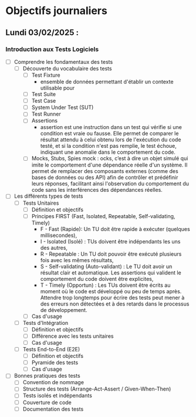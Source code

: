 # Objectifs journaliers

## Lundi 03/02/2025 :

### Introduction aux Tests Logiciels

- [ ] Comprendre les fondamentaux des tests
  - [ ] Découverte du vocabulaire des tests
    - [ ] Test Fixture
      - ensemble de données permettant d'établir un contexte utilisable pour
    - [ ] Test Suite
    - [ ] Test Case
    - [ ] System Under Test (SUT)
    - [ ] Test Runner
    - [ ] Assertions
      - assertion est une instruction dans un test qui vérifie si une condition est vraie ou fausse. Elle permet de comparer le résultat attendu à celui obtenu lors de l'exécution du code testé, et si la condition n'est pas remplie, le test échoue, indiquant une anomalie dans le comportement du code.
    - [ ] Mocks, Stubs, Spies
    mock : ocks, c’est à dire un objet simulé qui imite le comportement d'une dépendance réelle d'un système. Il permet de remplacer des composants externes (comme des bases de données ou des API) afin de contrôler et prédéfinir leurs réponses, facilitant ainsi l'observation du comportement du code sans les interférences des dépendances réelles.<br>

- [ ] Les différents types de tests
  - [ ] Tests Unitaires
    - [ ] Définition et objectifs
    - [ ] Principes FIRST (Fast, Isolated, Repeatable, Self-validating, Timely)
      - F - Fast (Rapide): Un TU doit être rapide à exécuter (quelques millisecondes),
      - I - Isolated (Isolé) : TUs doivent être indépendants les uns des autres,
      - R - Repeatable : Un TU doit pouvoir être exécuté plusieurs fois avec les mêmes résultats,
      - S - Self-validating (Auto-validant) : Le TU doit avoir un résultat clair et automatique. Les assertions qui valident le comportement du code doivent être explicites,
      - T - Timely (Opportun) : Les TUs doivent être écrits au moment où le code est développé ou peu de temps après. Attendre trop longtemps pour écrire des tests peut mener à des erreurs non détectées et à des retards dans le processus de développement.
    - [ ] Cas d'usage
  - [ ] Tests d'Intégration
    - [ ] Définition et objectifs
    - [ ] Différence avec les tests unitaires
    - [ ] Cas d'usage
  - [ ] Tests End-to-End (E2E)
    - [ ] Définition et objectifs
    - [ ] Pyramide des tests
    - [ ] Cas d'usage

- [ ] Bonnes pratiques des tests
  - [ ] Convention de nommage
  - [ ] Structure des tests (Arrange-Act-Assert / Given-When-Then)
  - [ ] Tests isolés et indépendants
  - [ ] Couverture de code
  - [ ] Documentation des tests 